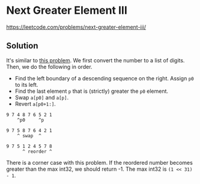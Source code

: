 # Next Greater Element III

https://leetcode.com/problems/next-greater-element-iii/

## Solution

It's similar to [this problem](https://leetcode.com/problems/next-permutation/). We first convert the number to a list
of digits. Then, we do the following in order.

* Find the left boundary of a descending sequence on the right. Assign `p0` to its left.
* Find the last element `p` that is (strictly) greater the `p0` element.
* Swap `a[p0]` and `a[p]`.
* Revert `a[p0+1:]`.

```
9 7 4 8 7 6 5 2 1
    ^p0     ^p

9 7 5 8 7 6 4 2 1
    ^ swap  ^

9 7 5 1 2 4 5 7 8
      ^ reorder ^
```

There is a corner case with this problem. If the reordered number becomes greater than the max int32, we should return
-1. The max int32 is `(1 << 31) - 1`.
